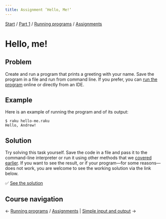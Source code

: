 ```yaml
---
title: Assignment ’Hello, Me!‘
---
```


[Start](../../..) / [Part 1](../../../part1) / [Running programs](../..) / [Assignments](..)

# Hello, me!

## Problem

Create and run a program that prints a greeting with your name. Save the program in a file and run from command line. If you prefer, you can [run the program](/raku-course/running-programs) online or directly from an IDE.

## Example

Here is an example of running the program and of its output:

    $ raku hello-me.raku
    Hello, Andrew!


## Solution

Try solving this task yourself. Save the code in a file and pass it to the command-line interpreter or run it using other methods that we [covered earlier](../../running-programs). If you want to see the result, or if your program—for some reasons—does not work, you are welcome to see the working solution via the link below.

✅ [See the solution](solution)

## Course navigation

← [Running programs](../..) / [Assignments](../../running-programs/assignments) | [Simple input and output](../../simple-input-output) →
